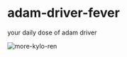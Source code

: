 # adam-driver-fever
your daily dose of adam driver

![more-kylo-ren](https://user-images.githubusercontent.com/24311118/146846507-e640ccce-ed1b-48a0-9b5b-9e43ff2c48d6.gif)
